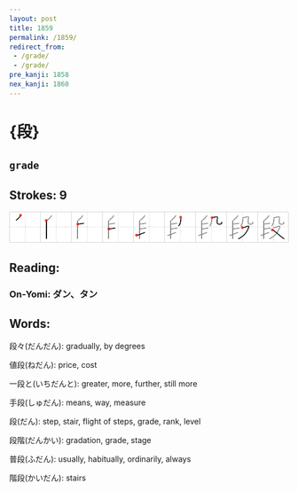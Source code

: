 ```yaml
---
layout: post
title: 1859
permalink: /1859/
redirect_from:
 - /grade/
 - /grade/
pre_kanji: 1858
nex_kanji: 1860
---
```


# {段}

## `grade`

## Strokes: 9

<div class="stroke"><img src="../images/E6AEB5.png" /></div>

## Reading:

### On-Yomi: ダン、タン

## Words:

段々(だんだん): gradually, by degrees

値段(ねだん): price, cost

一段と(いちだんと): greater, more, further, still more

手段(しゅだん): means, way, measure

段(だん): step, stair, flight of steps, grade, rank, level

段階(だんかい): gradation, grade, stage

普段(ふだん): usually, habitually, ordinarily, always

階段(かいだん): stairs
